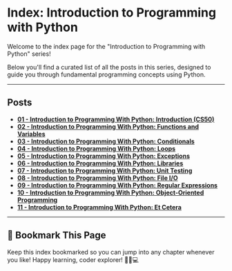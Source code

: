 # Index: Introduction to Programming with Python

Welcome to the index page for the "Introduction to Programming with Python" series!

Below you'll find a curated list of all the posts in this series, designed to guide you through fundamental programming concepts using Python.

---

## Posts

* [**01 - Introduction to Programming With Python: Introduction (CS50)**](https://agunechemba.github.io/2025/04/12/01-Introduction-to-Programming-With-Python-Introduction-CS50-Agunechemba-Ekene.html)
* [**02 - Introduction to Programming With Python: Functions and Variables**](https://agunechemba.github.io/2025/04/19/02-Introduction-to-Programming-With-Python-Functions-and-Variables.html)
* [**03 - Introduction to Programming With Python: Conditionals**](https://agunechemba.github.io/2025/04/26/03-Introduction-to-Programming-With-Python-Conditionals.html)
* [**04 - Introduction to Programming With Python: Loops**](https://agunechemba.github.io/2025/05/03/04-Introduction-to-Programming-With-Python-Loops.html)
* [**05 - Introduction to Programming With Python: Exceptions**](https://agunechemba.github.io/2025/05/10/05-Introduction-to-Programming-With-Python-Exceptions.html)
* [**06 - Introduction to Programming With Python: Libraries**](https://agunechemba.github.io/2025/05/17/05-Introduction-to-Programming-With-Python-Libraries.html)
* [**07 - Introduction to Programming With Python: Unit Testing**](https://agunechemba.github.io/2025/05/24/07-Introduction-to-Programming-With-Python-Unit.html)
* [**08 - Introduction to Programming With Python: File I/O**](https://agunechemba.github.io/2025/05/31/08-Introduction-to-Programming-With-Python-File.html)
* [**09 - Introduction to Programming With Python: Regular Expressions**](https://agunechemba.github.io/2025/06/07/09-Introduction-to-Programming-With-Python-Regular-Expressions.html)
* [**10 - Introduction to Programming With Python: Object-Oriented Programming**](https://agunechemba.github.io/2025/06/14/10-Introduction-to-Programming-With-Python-Object-Oriented-Programming.html)
* [**11 - Introduction to Programming With Python: Et Cetera**](https://agunechemba.github.io/2025/06/21/11-Introduction-to-Programming-With-Python-Et-Cetera.html)

---

## 📌 Bookmark This Page

Keep this index bookmarked so you can jump into any chapter whenever you like!
Happy learning, coder explorer! 🧠💡💻
